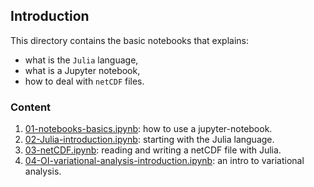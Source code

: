 ## Introduction

This directory contains the basic notebooks that explains:
- what is the `Julia` language,
- what is a Jupyter notebook,
- how to deal with `netCDF` files.

### Content

1. [01-notebooks-basics.ipynb](01-notebooks-basics.ipynb): how to use a jupyter-notebook.
1. [02-Julia-introduction.ipynb](02-Julia-introduction.ipynb): starting with the Julia language.
1. [03-netCDF.ipynb](03-netCDF.ipynb): reading and writing a netCDF file with Julia.
1. [04-OI-variational-analysis-introduction.ipynb](04-OI-variational-analysis-introduction.ipynb): an intro to variational analysis.
